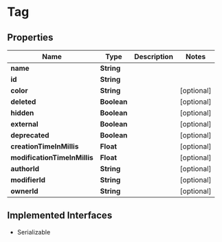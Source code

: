 

# Tag


## Properties

| Name | Type | Description | Notes |
|------------ | ------------- | ------------- | -------------|
|**name** | **String** |  |  |
|**id** | **String** |  |  |
|**color** | **String** |  |  [optional] |
|**deleted** | **Boolean** |  |  [optional] |
|**hidden** | **Boolean** |  |  [optional] |
|**external** | **Boolean** |  |  [optional] |
|**deprecated** | **Boolean** |  |  [optional] |
|**creationTimeInMillis** | **Float** |  |  [optional] |
|**modificationTimeInMillis** | **Float** |  |  [optional] |
|**authorId** | **String** |  |  [optional] |
|**modifierId** | **String** |  |  [optional] |
|**ownerId** | **String** |  |  [optional] |


## Implemented Interfaces

* Serializable


